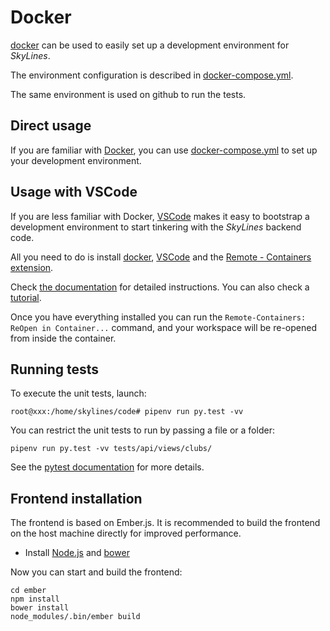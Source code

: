 # Docker

[docker](http://www.docker.com/) can be used to easily set up a development
environment for *SkyLines*.

The environment configuration is described in [docker-compose.yml](docker-compose.yml).

The same environment is used on github to run the tests.

## Direct usage

If you are familiar with [Docker](http://www.vagrantup.com/), you can use 
[docker-compose.yml](docker-compose.yml) to set up your development environment.

## Usage with VSCode

If you are less familiar with Docker, [VSCode](https://code.visualstudio.com/) 
makes it easy to bootstrap a development environment to start tinkering with
the *SkyLines* backend code.

All you need to do is install [docker](http://www.vagrantup.com/), 
[VSCode](https://code.visualstudio.com/) and the [Remote - Containers extension](https://marketplace.visualstudio.com/items?itemName=ms-vscode-remote.remote-containers).

Check [the documentation](https://marketplace.visualstudio.com/items?itemName=ms-vscode-remote.remote-containers)
for detailed instructions. You can also check a [tutorial](https://docs.microsoft.com/en-us/learn/modules/use-docker-container-dev-env-vs-code/2-use-as-development-environment).

Once you have everything installed you can run the 
`Remote-Containers: ReOpen in Container...` command, and your workspace will be
re-opened from inside the container.

## Running tests

To execute the unit tests, launch:

```
root@xxx:/home/skylines/code# pipenv run py.test -vv
```

You can restrict the unit tests to run by passing a file or a folder:

```
pipenv run py.test -vv tests/api/views/clubs/
```

See the [pytest documentation](https://docs.pytest.org/en/stable/contents.html)
for more details.

## Frontend installation

The frontend is based on Ember.js. It is recommended to build the frontend on
the host machine directly for improved performance.

* Install [Node.js](https://nodejs.org/) and [bower](https://bower.io/)

Now you can start and build the frontend:

```
cd ember
npm install
bower install
node_modules/.bin/ember build
```
